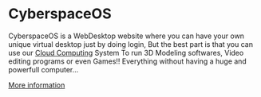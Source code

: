 <h1>CyberspaceOS</h1>

CyberspaceOS is a WebDesktop website where you can have your own unique virtual desktop just by doing login, But the best part is that you can use our <a href="https://en.wikipedia.org/wiki/Cloud_computing">Cloud Computing</a> System To run 3D Modeling softwares, Video editing programs or even Games!! Everything without having a huge and powerfull computer...

<a href="#">More information</a>

